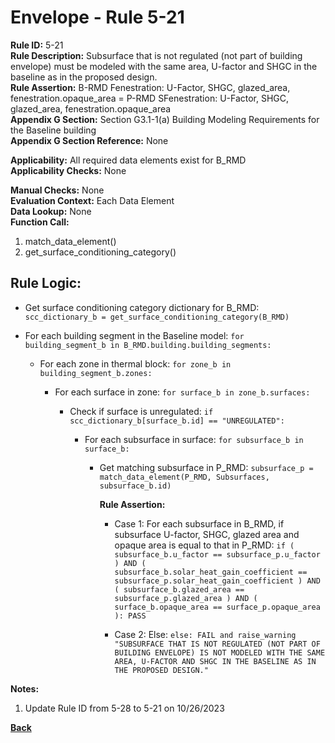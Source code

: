 
# Envelope - Rule 5-21  

**Rule ID:** 5-21  
**Rule Description:** Subsurface that is not regulated (not part of building envelope) must be modeled with the same area, U-factor and SHGC in the baseline as in the proposed design.  
**Rule Assertion:** B-RMD Fenestration: U-Factor, SHGC, glazed_area, fenestration.opaque_area = P-RMD SFenestration: U-Factor, SHGC, glazed_area, fenestration.opaque_area  
**Appendix G Section:** Section G3.1-1(a) Building Modeling Requirements for the Baseline building  
**Appendix G Section Reference:**  None  

**Applicability:** All required data elements exist for B_RMD  
**Applicability Checks:** None  

**Manual Checks:** None  
**Evaluation Context:**  Each Data Element  
**Data Lookup:** None  
**Function Call:**  

  1. match_data_element()
  2. get_surface_conditioning_category()

## Rule Logic:

- Get surface conditioning category dictionary for B_RMD: `scc_dictionary_b = get_surface_conditioning_category(B_RMD)`

- For each building segment in the Baseline model: `for building_segment_b in B_RMD.building.building_segments:`

  - For each zone in thermal block: `for zone_b in building_segment_b.zones:`

    - For each surface in zone: `for surface_b in zone_b.surfaces:`

      - Check if surface is unregulated: `if scc_dictionary_b[surface_b.id] == "UNREGULATED":`

        - For each subsurface in surface: `for subsurface_b in surface_b:`

          - Get matching subsurface in P_RMD: `subsurface_p = match_data_element(P_RMD, Subsurfaces, subsurface_b.id)`

            **Rule Assertion:**

            - Case 1: For each subsurface in B_RMD, if subsurface U-factor, SHGC, glazed area and opaque area is equal to that in P_RMD: `if ( subsurface_b.u_factor == subsurface_p.u_factor ) AND ( subsurface_b.solar_heat_gain_coefficient == subsurface_p.solar_heat_gain_coefficient ) AND ( subsurface_b.glazed_area == subsurface_p.glazed_area ) AND ( surface_b.opaque_area == surface_p.opaque_area ): PASS`

            - Case 2: Else: `else: FAIL and raise_warning "SUBSURFACE THAT IS NOT REGULATED (NOT PART OF BUILDING ENVELOPE) IS NOT MODELED WITH THE SAME AREA, U-FACTOR AND SHGC IN THE BASELINE AS IN THE PROPOSED DESIGN."`

**Notes:**

1. Update Rule ID from 5-28 to 5-21 on 10/26/2023

**[Back](../_toc.md)**
